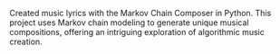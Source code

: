 Created music lyrics with the Markov Chain Composer in Python. This project uses Markov chain modeling to generate unique musical compositions, offering an intriguing exploration of algorithmic music creation.
